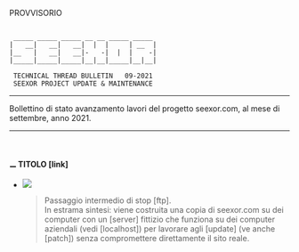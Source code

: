 PROVVISORIO

~~~

 _____ _____ _____ __ __ _____ _____
|   __|   __|   __|  |  |     | __  |
|__   |   __|   __|-   -|  |  |    -|
|_____|_____|_____|__|__|_____|__|__|

 TECHNICAL THREAD BULLETIN   09-2021
 SEEXOR PROJECT UPDATE & MAINTENANCE

~~~

---

Bollettino di stato avanzamento lavori del progetto seexor.com, al mese di settembre, anno 2021.

---

<br>

#### ⚊ TITOLO [link]

-	[![](https://img.shields.io/badge/--FF00FF.svg)]()
	> Passaggio intermedio di stop [ftp].<br>
	In estrama sintesi: viene costruita una copia di seexor.com su dei computer con un [server] fittizio che funziona su dei computer aziendali (vedi [localhost]) per lavorare agli [update] (ve anche [patch]) senza compromettere direttamente il sito reale.

<br>
